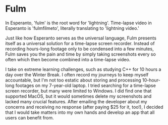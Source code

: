# Fulm

In Esperanto, 'fulm' is the root word for 'lightning'. Time-lapse video in Esperanto is 'fulmfilmeto', literally translating to 'lightning video.'

Just like how Esperanto serves as the universal language, Fulm presents itself as a universal solution for a time-lapse screen recorder. Instead of recording hours-long footage only to be condensed into a few minutes, Fulm saves you the pain and time by simply taking screenshots every so often which then become combined into a time-lapse video.

I take on extreme learning challenges, such as studying C++ for 10 hours a day over the Winter Break. I often record my journeys to keep myself accountable, but I'm not too estatic about storing and processing 10-hour-long footages on my 7-year-old laptop. I tried searching for a time-lapse screen recorder, but many were limited to Windows. I did find one that supported MacOS, but it would sometimes delete my screenshots and lacked many crucial features. After emailing the developer about my concerns and receiving no response (after paying $25 for it, too!), I decided that I would take matters into my own hands and develop an app that all users can benefit from.